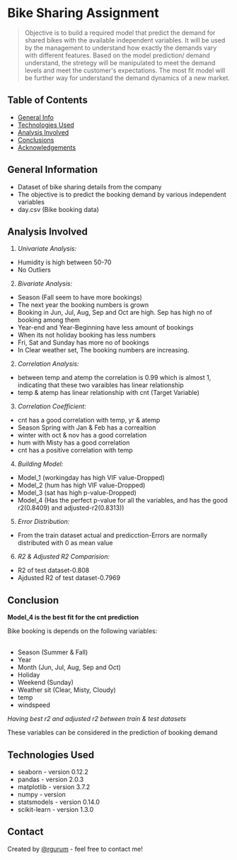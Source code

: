 # Bike Sharing Assignment
> Objective is to build a required model that predict the demand for shared bikes with the available independent variables. It will be used by the management to understand how exactly the demands vary with different features. Based on the model prediction/ demand understand, the stretegy will be manipulated to meet the demand levels and meet the customer's expectations. The most fit model will be further way for understand the demand dynamics of a new market.


## Table of Contents
* [General Info](#general-information)
* [Technologies Used](#technologies-used)
* [Analysis Involved](#analysis-involved)
* [Conclusions](#conclusions)
* [Acknowledgements](#acknowledgements)

<!-- You can include any other section that is pertinent to your problem -->

## General Information
- Dataset of bike sharing details from the company
- The objective is to predict the booking demand by various independent variables
- day.csv (Bike booking data)

## Analysis Involved

1. *Univariate Analysis:*
- Humidity is high between 50-70
- No Outliers

2. *Bivariate Analysis:*
- Season (Fall seem to have more bookings)
- The next year the booking numbers is grown
- Booking in Jun, Jul, Aug, Sep and Oct are high. Sep has high no of booking among them
- Year-end and Year-Beginning have less amount of bookings
- When its not holiday booking has less numbers
- Fri, Sat and Sunday has more no of bookings
- In Clear weather set, The booking numbers are increasing.

2. *Correlation Analysis:*
- between temp and atemp the correlation is 0.99 which is almost 1, indicating that these two varaibles has linear relationship
- temp & atemp has linear relationship with cnt (Target Variable)

3. *Correlation Coefficient:*
- cnt has a good correlation with temp, yr & atemp
- Season Spring with Jan & Feb has a correaltion
- winter with oct & nov has a good correlation
- hum with Misty has a good correlation
- cnt has a positive correlation with temp

4. *Building Model:*
- Model_1 (workingday has high VIF value-Dropped)
- Model_2 (hum has high VIF value-Dropped)
- Model_3 (sat has high p-value-Dropped)
- Model_4 (Has the perfect p-value for all the variables, and has the good r2(0.8409) and adjusted-r2(0.8313))

5. *Error Distribution:*
- From the train dataset actual and predicction-Errors are normally distributed with 0 as mean value

6. *R2 & Adjusted R2 Comparision:*
- R2 of test dataset-0.808
- Ajdusted R2 of test dataset-0.7969

## Conclusion
**Model_4 is the best fit for the cnt prediction**

Bike booking is depends on the following variables:<br><br>
- Season (Summer & Fall)
- Year
- Month (Jun, Jul, Aug, Sep and Oct)
- Holiday
- Weekend (Sunday)
- Weather sit (Clear, Misty, Cloudy)
- temp
- windspeed

*Having best r2 and adjusted r2 between train & test datasets*

These variables can be considered in the prediction of booking demand

## Technologies Used
- seaborn - version 0.12.2
- pandas - version 2.0.3
- matplotlib - version 3.7.2
- numpy - version
- statsmodels - version 0.14.0
- scikit-learn - version 1.3.0

## Contact
Created by [@rgurum](https://www.linkedin.com/in/gurumoorthiramanathan/) - feel free to contact me!
